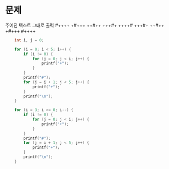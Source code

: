 # 문제
주어진 텍스트 그대로 출력
#++++
+#+++
++#++
+++#+
++++#
+++#+
++#++
+#+++
#++++



```c
	int i, j = 0;

	for (i = 0; i < 5; i++) {
		if (i != 0) {
			for (j = 0; j < i; j++) {
				printf("+");
			}
		}
		printf("#");
		for (j = i + 1; j < 5; j++) {
			printf("+");
		}
		printf("\n");
	}

	for (i = 3; i >= 0; i--) {
		if (i != 0) {
			for (j = 0; j < i; j++) {
				printf("+");
			}
		}
		printf("#");
		for (j = i + 1; j < 5; j++) {
			printf("+");
		}
		printf("\n");
	}

```
